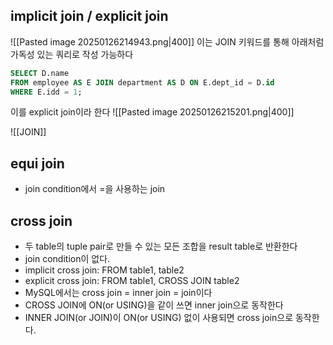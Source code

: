 ## implicit join / explicit join
![[Pasted image 20250126214943.png|400]]
이는 JOIN 키워드를 통해 아래처럼 가독성 있는 쿼리로 작성 가능하다
```sql
SELECT D.name
FROM employee AS E JOIN department AS D ON E.dept_id = D.id
WHERE E.idd = 1;
```
이를 explicit join이라 한다
![[Pasted image 20250126215201.png|400]]

![[JOIN]]
## equi join
- join condition에서 =을 사용하는 join
## cross join
- 두 table의 tuple pair로 만들 수 있는 모든 조합을 result table로 반환한다
- join condition이 없다.
- implicit cross join: FROM table1, table2 
- explicit cross join: FROM table1, CROSS JOIN table2
 - MySQL에서는 cross join = inner join = join이다
 - CROSS JOIN에 ON(or USING)을 같이 쓰면 inner join으로 동작한다
 - INNER JOIN(or JOIN)이 ON(or USING) 없이 사용되면 cross join으로 동작한다.
